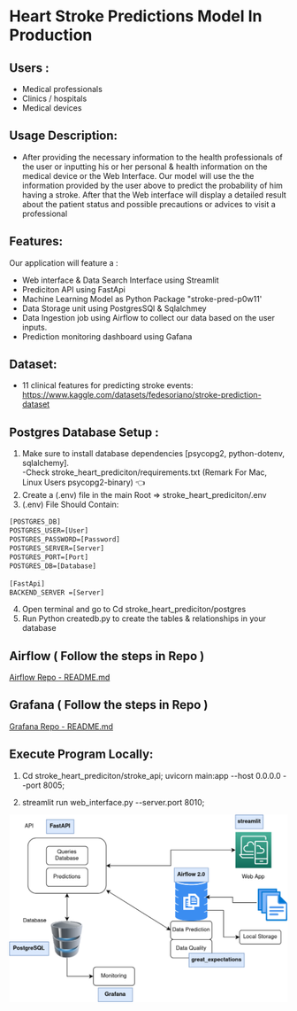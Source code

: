 # Heart Stroke Predictions Model In Production

## Users :
* Medical professionals
* Clinics / hospitals
* Medical devices

## Usage Description:

* After providing the necessary information to the health professionals of the user or inputting his or her personal & health information on the medical device or the Web Interface.
Our model will use the the information provided by the user above to predict the probability of him having a stroke. 
After that the Web interface will display a detailed result about the patient status and possible precautions or advices to visit a professional

## Features:
Our application will feature a :
* Web interface & Data Search Interface using Streamlit
* Prediciton API using FastApi
* Machine Learning Model as Python Package "stroke-pred-p0w11'
* Data Storage unit using PostgresSQl & Sqlalchmey
* Data Ingestion job using Airflow to collect our data based on the user inputs.
* Prediction monitoring dashboard using Gafana

## Dataset: 
* 11 clinical features for predicting stroke events:
https://www.kaggle.com/datasets/fedesoriano/stroke-prediction-dataset

## Postgres Database Setup :

1. Make sure to install database dependencies [psycopg2, python-dotenv, sqlalchemy]. <br />
   -Check stroke_heart_prediciton/requirements.txt (Remark For Mac, Linux Users psycopg2-binary) :point_left:
3. Create a (.env) file in the main Root =>  stroke_heart_prediciton/.env
4. (.env) File Should Contain:
```
[POSTGRES_DB]
POSTGRES_USER=[User]
POSTGRES_PASSWORD=[Password]
POSTGRES_SERVER=[Server]
POSTGRES_PORT=[Port]
POSTGRES_DB=[Database]

[FastApi]
BACKEND_SERVER =[Server]

```
4. Open terminal and go to Cd stroke_heart_prediciton/postgres 
5. Run Python createdb.py to create the tables & relationships in your database

## Airflow ( Follow the steps in Repo )
[Airflow Repo - README.md](https://github.com/Isaacgv/stroke_prediction_airflow#readme)

## Grafana ( Follow the steps in Repo )
[Grafana Repo - README.md](https://github.com/Patrick844/grafana-heroku#readme)

## Execute Program Locally:

1. Cd stroke_heart_prediciton/stroke_api; uvicorn  main:app --host 0.0.0.0 --port 8005;

2. streamlit run web_interface.py --server.port 8010;


![Screenshot 2022-04-27 at 6 56 27 PM](DSP.drawio.png)
